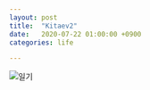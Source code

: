 ```yaml
---
layout: post
title:  "Kitaev2"
date:   2020-07-22 01:00:00 +0900
categories: life

---
```



![일기]({{site.baseurl}}/images/2020-07-22.png)
